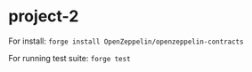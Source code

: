 # project-2

For install:
     `forge install OpenZeppelin/openzeppelin-contracts`

For running test suite:
     `forge test`

